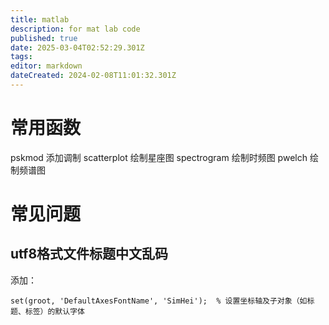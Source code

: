 ```yaml
---
title: matlab
description: for mat lab code
published: true
date: 2025-03-04T02:52:29.301Z
tags: 
editor: markdown
dateCreated: 2024-02-08T11:01:32.301Z
---
```


# 常用函数
pskmod 添加调制
scatterplot 绘制星座图
spectrogram 绘制时频图
pwelch 绘制频谱图

# 常见问题
## utf8格式文件标题中文乱码
添加：
```
set(groot, 'DefaultAxesFontName', 'SimHei');  % 设置坐标轴及子对象（如标题、标签）的默认字体
```
